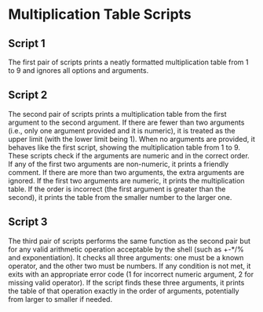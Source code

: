 # Multiplication Table Scripts

## Script 1
The first pair of scripts prints a neatly formatted multiplication table from 1 to 9 and ignores all options and arguments.

## Script 2
The second pair of scripts prints a multiplication table from the first argument to the second argument. If there are fewer than two arguments (i.e., only one argument provided and it is numeric), it is treated as the upper limit (with the lower limit being 1). When no arguments are provided, it behaves like the first script, showing the multiplication table from 1 to 9. These scripts check if the arguments are numeric and in the correct order. If any of the first two arguments are non-numeric, it prints a friendly comment. If there are more than two arguments, the extra arguments are ignored. If the first two arguments are numeric, it prints the multiplication table. If the order is incorrect (the first argument is greater than the second), it prints the table from the smaller number to the larger one.

## Script 3
The third pair of scripts performs the same function as the second pair but for any valid arithmetic operation acceptable by the shell (such as +-*/% and exponentiation). It checks all three arguments: one must be a known operator, and the other two must be numbers. If any condition is not met, it exits with an appropriate error code (1 for incorrect numeric argument, 2 for missing valid operator). If the script finds these three arguments, it prints the table of that operation exactly in the order of arguments, potentially from larger to smaller if needed.
